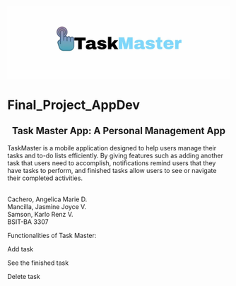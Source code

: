 ![mainheader](https://github.com/angelicamariecachero/Final_Project_AppDev/blob/main/assets/images/logo.jpg.jpg)
# Final_Project_AppDev

<h2 align="center"> Task Master App: A Personal Management App</h2>
TaskMaster is a mobile application designed to help users manage their tasks and to-do lists efficiently. By giving features such as adding another task that users need to accomplish, notifications remind users that they have tasks to perform, and finished tasks allow users to see or navigate their completed activities.
<br></br>

Cachero, Angelica Marie D.<br>
Mancilla, Jasmine Joyce V.<br>
Samson, Karlo Renz V.<br>
BSIT-BA 3307

Functionalities of Task Master:

Add task

See the finished task

Delete task
